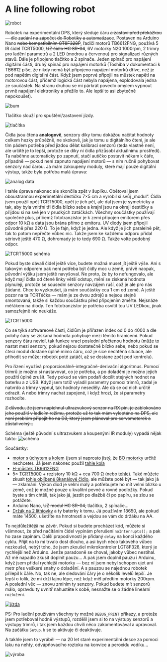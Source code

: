 # A line following robot

![robot](pictures/IMG_0188.jpg)

Robotek na experimentální DPS, který sleduje čáru <del>a zastaví před překážkou &mdash; dle zadání na zápočet do Robotiky a automatizace</del>. Postaven na Arduino Nano <del>nebo kompatibilním GT8F328P</del>, řadiči motorů TB6612FNG, používá 5 IR čidel TCRT5000, <del>UZ čidlo HC SR-04</del>, 6V motorky N20 1000rpm, 2 trimry pro ladění parametrů a 2 LED (modrou a červenou) pro signalizaci různých stavů. Dále je připojeno tlačítko a 2 spínače. Jeden spínač pro napájení digitální části, druhý spínač pro napájení motorků (Toshiba v dokumentaci k TB6612 píše, že nikdy nemá být připojeno napájení motorků dříve, než je pod napětím digitální část. Když jsem poprvé připojil na můstek napětí na motorovou část, přičemž logická část nebyla napájena, explodovala jedna ze součástek. Na stranu druhou se mi párkrát povedlo omylem vypnout prvně napájení elektroniky a přežilo to. Ale lepší to asi zbytečně nepokoušet). 

![bum](pictures/IMG_0116.JPG)

Tlačítko slouží pro spuštění/zastavení jízdy.



![tlačítka](pictures/IMG_0190.jpg)

Čidla jsou čtena <strong>analogově</strong>, senzory díky tomu dokážou načítat hodnoty celkem hezky průběžně, ne skokově, jak je tomu u digitálního čtení, je ale tím pádem potřeba před jízdou dělat kalibraci senzorů (teda vlastně není, ale určitě je to lepší, protože se díky ní čidla přizůsobí aktuálnímu prostředí). Ta naběhne automaticky po zapnutí, stačí autíčko postavit někam k&nbsp;čáře, případně &mdash; pokud není zapnuto napájení motorů &mdash; s ním ručně pohybovat senzory nad čarou. Já mám zakoupeny moduly, které mají pouze digitální výstup, takže byla potřeba malá úprava:

![analog data](pictures/analog-out.jpg)

I tahle úprava nakonec ale skončila zpět v šuplíku. Obětoval jsem oboustrannou experimetální destičku 7&times;5 cm a vyrobil si svůj &bdquo;modul&ldquo;. Čidla jsem použil opět TCRT5000, opět je jich pět, ale dal jsem je symetricky a tak, aby byla vnitřní tři čidla blízko sebe a krajní jsou na okraji destičky a přijdou si na své jen v prudkých zatáčkách. Všechny součástky používají společné plus, přičemž fototranzistor je k zemi připojen emitorem přes odpor 10 k&ohm; a data jsou brána přímo z emitoru. UV diody jsem připojil původně přes 220 &ohm;. To je fajn, když je jedna. Ale když je jich paralelně pět, tak to potom nepřečte vůbec nic. Takže jsem ke každému odporu přidal sériově ještě 470 &ohm;, dohromady je to tedy 690 &ohm;. Takže volte podobný odpor. 

![TCRT5000 schéma](pictures/TCRT5000.png)

Pokud byste dávali čidel ještě více, budete možná muset jít ještě výše. Ani s takovým odporem pak není potřeba být čidly moc u země, právě naopak, původní výšku jsem ještě navyšoval. Ne proto, že by to nefungovalo, ale když mají čidla od čtené linky větší odstup, mění se získaná hodnota plynuleji, protože se sousední senzory navzájem ruší, což je ale pro nás žádané. Chce to vyzkoušet, já mám součástky cca 1&nbsp;cm od země. A ještě pozor na ta TCRTéčka &mdash; mám je ze dvou zdrojů a nejsou stejně smontovaná, takže si každou součástku před připojením změřte. Nejsnáze měřákem na diody. Ten fototranzistor je potřeba osvítit tou UV LEDkou, jinak samozřejmě nic neukáže.

![TCRT5000](pictures/IMG_0263.jpg)

Co se týká softwareové části, čidlům je přiřazen index od 0 do 4000 a dle polohy čáry se získaná hodnota pohybuje mezi těmito hranicemi. Pokud senzory čáru nevidí, tak funkce vrací poslední přečtenou hodnotu (může to nastat mezi senzory, pokud nejsou dostatečně blízko sebe, nebo pokud se čtecí modul dostane úplně mimo čáru, což je sice nechtěná situace, ale přihodit se může; robotek poté zatáčí, až se dostane zpět pod kontrolu).

Pro řízení využívá proporcionálně-integračně-derivační algoritmus. Pomocí trimrů je možno si nastavovat, co je potřeba, a&nbsp;po doladění je možno jejich použití úplně zrušit. Tedy pokud se vám podaří docílit stejných hodnot na baterku a z USB. Když jsem totiž vyladil parametry pomocí trimrů, zadal je natvrdo a trimry vypnul, tak hodnoty neseděly. Ale dá se od nich určitě odrazit. A nebo trimry nachat zapojené, i když hrozí, že si parametry rozhodíte. 

<del>Z důvodu, že jsem napíchnul ultrazvukový senzor na RX pin, je zablokováno jeho použití v ladicím režimu, protože už to tak mám vyleptáno na DPS, ale není problém připojit ho na D3, který jsem plánoval pro servomotorek a zůstal volný...</del>

Schéma (ještě původní s ultrazvukem a koupenými IR moduly) vypadá nějak takto:
![schéma](pictures/auticko_schema.png)

Součástky:

<ul>
<li><a href="https://www.aliexpress.com/item/1005002524993718.html">motor s úchytem a kolem</a> (jsem si naprosto jistý, že <a href="https://www.aliexpress.com/item/32851946942.html">BO motorky</a> určitě nechcete). Já jsem nakonec použil <a href="https://www.aliexpress.com/item/32809043739.html">tahle kola</a></li>
<li><a href="https://www.aliexpress.com/item/32465698640.html">H-můstek TB6612FNG</a></li>
  <li>5&times; <a href="https://www.aliexpress.com/item/1005005214201551.html">TCRT5000</a> + rezistory 10 k&ohm; + cca 700 &ohm; (nebo <a href="https://www.aliexpress.com/item/1005001593848689.html">tohle</a>). Také můžete zkusit <a href="https://www.aliexpress.com/item/1005001650888947.html">tohle oblíbené 8kanálové čidlo</a>, ale můžete poté být &mdash; tak jako já &mdash; zklamáni. Výkon diod je velmi malý a potřebujete ho mít velmi blízko u země, což je možné pouze u kvalitní pevné a rovné podložky. Pokud byste s tím chtěli, tak jako já, jezdit po dlažbě či po papíru, se zlou se potážete.</li>
<li>Arduino Nano, <del>UZ modul HC SR-04,</del> tlačítko, 2 spínače&hellip;</li>
  <li><a href="https://www.aliexpress.com/item/32993737904.html">Držák na 2 lithiovky</a> a ty baterky k tomu. Já používám 18650, ale pokud máte 14500, ušetříte na hmotnosti a vejdou se vám do držáku na AA.</li>
</ul>

To nejdůležitější na závěr. Pokud si budete procházet kód, můžete si všimnout, že před načítáním čidel vypínám přerušení <code>noInterrupts();</code> a pak ho zase zapínám. Další prapodivností je přidaný <code>delay</code> na konci každého cyklu. Přijít na to mi trvalo dost dlouho, a asi bych něco takového vůbec nezkoušel, nebýt toho, že jsem zkoušel mikrokontroler LGT8F328, který je rychlejší než Arduino. Jenže paradoxně se choval, jakoby vůbec nestíhal. Až mě napadlo zkusit doplnit pauzu&hellip; A&nbsp;pak jsem doplnil pauzu i Arduinu, když jsem přidal rychlejší motorky &mdash; bez ní jsem nebyl schopen ujet ani metr přes veškeré snahy o doladění. A&nbsp;s&nbsp;pauzou se najednou robotek přilepil k&nbsp;čáře. No, tak ne, ale sledování čáry je o několik levelů lepší. Je lepší o tolik, že mi drží lajnu lépe, než když měl předtím motorky 200rpm. A&nbsp;poslední věc &mdash; znovu zmíním ty senzory. Pokud budete mít senzorů málo, opravdu ty uvnitř nahustěte k sobě, nesnažte se o žádné lineární rozložení.

[![jízda](https://img.youtube.com/vi/TjHjLK-f2Oc/0.jpg)](https://www.youtube.com/watch?v=TjHjLK-f2Oc)

PS: Pro ladění používám všechny ty možné <code>DEBUG_PRINT</code> příkazy, a protože jsem potřeboval hodně výstupů, rozdělil jsem si to na výstupy senzorů a výstupy trimrů, i tak jsem každou chvíli něco zakomentovával a upravoval. Na začátku <code>Setup.h</code> se to aktivuje či deaktivuje.

A takhle jsem to vyráběl &mdash; na 20 let staré experimentální desce za pomoci laku na nehty, odvápňovacího roztoku na konvice a peroxidu vodíku&hellip;

![výroba](pictures/IMG_0110.JPG)
